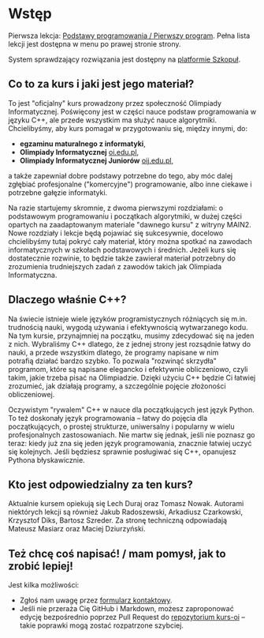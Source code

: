 # Wstęp

Pierwsza lekcja: [Podstawy programowania / Pierwszy program](https://kurs.oi.edu.pl/A-podstawy-programowania/A1-pierwszy-program/). Pełna lista lekcji jest dostępna w menu po prawej stronie strony.

System sprawdzający rozwiązania jest dostępny na [platformie Szkopuł](https://szkopul.edu.pl/c/kurs-oi/).

## Co to za kurs i jaki jest jego materiał?

To jest "oficjalny" kurs prowadzony przez społeczność Olimpiady Informatycznej. Poświęcony jest w części nauce podstaw programowania w języku C++, ale przede wszystkim ma służyć nauce algorytmiki. Chcielibyśmy, aby kurs pomagał w przygotowaniu się, między innymi, do:

 * **egzaminu maturalnego z informatyki**,
 * **Olimpiady Informatycznej** [oi.edu.pl](https://oi.edu.pl/),
 * **Olimpiady Informatycznej Juniorów** [oij.edu.pl](https://oij.edu.pl/),

a także zapewniał dobre podstawy potrzebne do tego, aby móc dalej zgłębiać profesjonalne ("komercyjne") programowanie, albo inne ciekawe i potrzebne gałęzie informatyki.

Na razie startujemy skromnie, z dwoma pierwszymi rozdziałami: o podstawowym programowaniu i początkach algorytmiki, w dużej części opartych na zaadaptowanym materiale "dawnego kursu" z witryny MAIN2. Nowe rozdziały i lekcje będą pojawiać się sukcesywnie, docelowo chcielibyśmy tutaj pokryć cały materiał, który można spotkać na zawodach informatycznych w szkołach podstawowych i średnich. Jeżeli kurs się dostatecznie rozwinie, to będzie także zawierał materiał potrzebny do zrozumienia trudniejszych zadań z zawodów takich jak Olimpiada Informatyczna.

## Dlaczego właśnie C++?

Na świecie istnieje wiele języków programistycznych różniących się m.in. trudnością nauki, wygodą używania i efektywnością wytwarzanego kodu. Na tym kursie, przynajmniej na początku, musimy zdecydować się na jeden z nich. Wybraliśmy C++ dlatego, że z jednej strony jest rozsądnie łatwy do nauki, a przede wszystkim dlatego, że programy napisane w nim potrafią działać bardzo szybko. To pozwala "rozwinąć skrzydła" programom, które są napisane elegancko i efektywnie obliczeniowo, czyli takim, jakie trzeba pisać na Olimpiadzie. Dzięki użyciu C++ będzie Ci łatwiej zrozumieć, jak działają programy, a szczególnie pojęcie złożoności obliczeniowej.

Oczywistym "rywalem" C++ w nauce dla początkujących jest język Python. To też doskonały język programowania – łatwy do pojęcia dla początkujących, o prostej strukturze, uniwersalny i popularny w wielu profesjonalnych zastosowaniach. Nie martw się jednak, jeśli nie poznasz go teraz: kiedy już zna się jeden język programowania, znacznie łatwiej uczyć się kolejnych. Jeśli będziesz sprawnie posługiwać się C++, opanujesz Pythona błyskawicznie.

## Kto jest odpowiedzialny za ten kurs?

Aktualnie kursem opiekują się Lech Duraj oraz Tomasz Nowak. Autorami niektórych lekcji są również Jakub Radoszewski, Arkadiusz Czarkowski, Krzysztof Diks, Bartosz Szreder. Za stronę techniczną odpowiadają Mateusz Masiarz oraz Maciej Dziurzyński.

## Też chcę coś napisać! / mam pomysł, jak to zrobić lepiej!

Jest kilka możliwości:

 * Zgłoś nam uwagę przez [formularz kontaktowy](https://forms.gle/Nj8oRMhaV7QxnFZLA).
 * Jeśli nie przeraża Cię GitHub i Markdown, możesz zaproponować edycję bezpośrednio poprzez Pull Request do [repozytorium kurs-oi](https://github.com/olimpiada/kurs-oi/) – takie poprawki mogą zostać rozpatrzone szybciej.

